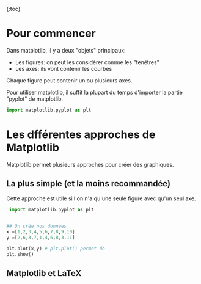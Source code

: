 {:toc}

# Pour commencer
Dans matplotlib, il y a deux "objets" principaux:

* Les figures: on peut les considérer comme les "fenêtres"
* Les axes: ils vont contenir les courbes

Chaque figure peut contenir un ou plusieurs axes.

Pour utiliser matplotlib, il suffit la plupart du temps d'importer la partie "pyplot" de matplotlib.

```PYTHON
import matplotlib.pyplot as plt
```

# Les dfférentes approches de Matplotlib

Matplotlib permet plusieurs approches pour créer des graphiques. 

## La plus simple (et la moins recommandée)

Cette approche est utile si l'on n'a qu'une seule figure avec qu'un seul axe.

```PyTHON
 import matplotlib.pyplot as plt
 

## On crée nos données
x =[1,2,3,4,5,6,7,8,9,10]
y =[2,6,3,7,1,4,6,8,3,11]

plt.plot(x,y) # plt.plot() permet de 
plt.show()
```







## Matplotlib et LaTeX




